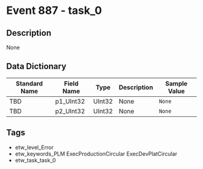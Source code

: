 # Event 887 - task_0

## Description
None

## Data Dictionary
|Standard Name|Field Name|Type|Description|Sample Value|
|---|---|---|---|---|
|TBD|p1_UInt32|UInt32|None|`None`|
|TBD|p2_UInt32|UInt32|None|`None`|

## Tags
* etw_level_Error
* etw_keywords_PLM ExecProductionCircular ExecDevPlatCircular
* etw_task_task_0